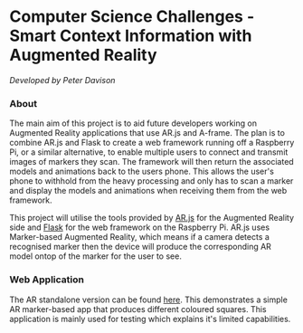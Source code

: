 # Computer Science Challenges - Smart Context Information with Augmented Reality
_Developed by Peter Davison_

### About
The main aim of this project is to aid future developers working on Augmented Reality applications that use AR.js and A-frame. The plan is to combine AR.js and Flask to create a web framework running off a Raspberry Pi, or a similar alternative, to enable multiple users to connect and transmit images of markers they scan. The framework will then return the associated models and animations back to the users phone. This allows the user's phone to withhold from the heavy processing and only has to scan a marker and display the models and animations when receiving them from the web framework.

This project will utilise the tools provided by [AR.js](https://github.com/jeromeetienne/AR.js) for the Augmented Reality side and [Flask](https://github.com/pallets/flask) for the web framework on the Raspberry Pi. AR.js uses Marker-based Augmented Reality, which means if a camera detects a recognised marker then the device will produce the corresponding AR model ontop of the marker for the user to see. 

### Web Application
The AR standalone version can be found [here](https://peterdavison01.github.io/CSchallenges/). This demonstrates a simple AR marker-based app that produces different coloured squares. This application is mainly used for testing which explains it's limited capabilities. 
